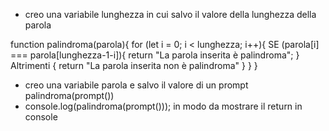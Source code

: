 <!-- Chiedere all’utente di inserire una parola -->

- creo una variabile lunghezza in cui salvo il valore della lunghezza della parola

<!-- Creare una funzione per capire se la parola inserita è palindroma -->

function palindroma(parola){
    for (let i = 0; i < lunghezza; i++){
        SE (parola[i] === parola[lunghezza-1-i]){
            return "La parola inserita è palindroma";
        } Altrimenti {
            return "La parola inserita non è palindroma"
        }
    }
}

- creo una variabile parola e salvo il valore di un prompt palindroma(prompt())
- console.log(palindroma(prompt())); in modo da mostrare il return in console